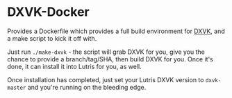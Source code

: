 # DXVK-Docker

Provides a Dockerfile which provides a full build environment for [DXVK](https://github.com/doitsujin/dxvk), and a make script to kick it off with.

Just run `./make-dxvk` - the script will grab DXVK for you, give you the chance to provide a branch/tag/SHA, then build DXVK for you. Once it's done, it can install it into Lutris for you, as well.

Once installation has completed, just set your Lutris DXVK version to `dxvk-master` and you're running on the bleeding edge.
